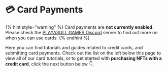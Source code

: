# 💳 Card Payments

{% hint style="warning" %}
Card payments are **not currently enabled**. Please check the [PLAYA3ULL GAMES Discord](https://discord.com/invite/playa3ull) server to find out more on when you can use cards.
{% endhint %}

Here you can find tutorials and guides related to credit cards, and submitting card payments. Check out the list on the left below this page to view all of our card tutorials, or to get started with **purchasing NFTs with a credit card**, click the next button below 👇.
